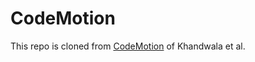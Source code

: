 # CodeMotion

This repo is cloned from [CodeMotion](https://github.com/kandarpksk/codemotion-las2018) of Khandwala et al.